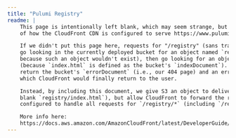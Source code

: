 ```yaml
---
title: "Pulumi Registry"
readme: |
    This page is intentionally left blank, which may seem strange, but is actually necessary because
    of how the CloudFront CDN is configured to serve https://www.pulumi.com/registry/.

    If we didn't put this page here, requests for "/registry" (sans trailing slash) would prompt S3 to
    go looking in the currently deployed bucket for an object named `registry` (which it'd fail to find,
    because such an object wouldn't exist), then go looking for an object named `registry/index.html`
    (because `index.html` is defined as the bucket's `indexDocument`). On failing to find both, S3 would
    return the bucket's `errorDocument` (i.e., our 404 page) and an error code to CloudFront instead --
    which CloudFront would finally return to the user.

    Instead, by including this document, we give S3 an object to deliver to Cloudfront (our intentionally
    blank `registry/index.html`), but allow CloudFront to forward the request on to the Registry, which is
    configured to handle all requests for `/registry/*` (including `/registry/index.html`).

    More info here:
    https://docs.aws.amazon.com/AmazonCloudFront/latest/DeveloperGuide/DefaultRootObject.html#DefaultRootObjectHow
---
```

